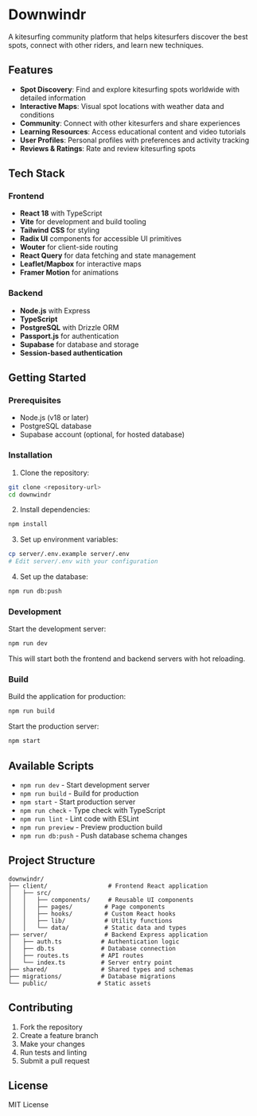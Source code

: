 # Downwindr

A kitesurfing community platform that helps kitesurfers discover the best spots, connect with other riders, and learn new techniques.

## Features

- **Spot Discovery**: Find and explore kitesurfing spots worldwide with detailed information
- **Interactive Maps**: Visual spot locations with weather data and conditions
- **Community**: Connect with other kitesurfers and share experiences
- **Learning Resources**: Access educational content and video tutorials
- **User Profiles**: Personal profiles with preferences and activity tracking
- **Reviews & Ratings**: Rate and review kitesurfing spots

## Tech Stack

### Frontend
- **React 18** with TypeScript
- **Vite** for development and build tooling
- **Tailwind CSS** for styling
- **Radix UI** components for accessible UI primitives
- **Wouter** for client-side routing
- **React Query** for data fetching and state management
- **Leaflet/Mapbox** for interactive maps
- **Framer Motion** for animations

### Backend
- **Node.js** with Express
- **TypeScript**
- **PostgreSQL** with Drizzle ORM
- **Passport.js** for authentication
- **Supabase** for database and storage
- **Session-based authentication**

## Getting Started

### Prerequisites
- Node.js (v18 or later)
- PostgreSQL database
- Supabase account (optional, for hosted database)

### Installation

1. Clone the repository:
```bash
git clone <repository-url>
cd downwindr
```

2. Install dependencies:
```bash
npm install
```

3. Set up environment variables:
```bash
cp server/.env.example server/.env
# Edit server/.env with your configuration
```

4. Set up the database:
```bash
npm run db:push
```

### Development

Start the development server:
```bash
npm run dev
```

This will start both the frontend and backend servers with hot reloading.

### Build

Build the application for production:
```bash
npm run build
```

Start the production server:
```bash
npm start
```

## Available Scripts

- `npm run dev` - Start development server
- `npm run build` - Build for production
- `npm start` - Start production server
- `npm run check` - Type check with TypeScript
- `npm run lint` - Lint code with ESLint
- `npm run preview` - Preview production build
- `npm run db:push` - Push database schema changes

## Project Structure

```
downwindr/
├── client/                 # Frontend React application
│   ├── src/
│   │   ├── components/     # Reusable UI components
│   │   ├── pages/         # Page components
│   │   ├── hooks/         # Custom React hooks
│   │   ├── lib/           # Utility functions
│   │   └── data/          # Static data and types
├── server/                # Backend Express application
│   ├── auth.ts           # Authentication logic
│   ├── db.ts             # Database connection
│   ├── routes.ts         # API routes
│   └── index.ts          # Server entry point
├── shared/               # Shared types and schemas
├── migrations/           # Database migrations
└── public/              # Static assets
```

## Contributing

1. Fork the repository
2. Create a feature branch
3. Make your changes
4. Run tests and linting
5. Submit a pull request

## License

MIT License